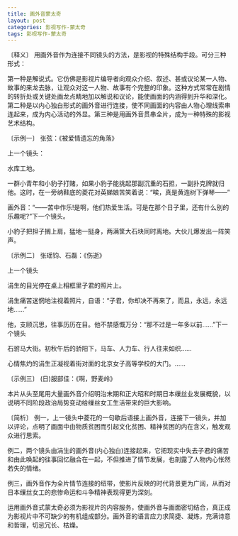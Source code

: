 ```yaml
---
title: 画外音蒙太奇
layout: post
categories: 影视写作-蒙太奇
tags: 影视写作-蒙太奇
---
```


〔释义〕 用画外音作为连接不同镜头的方法，是影视的特殊结构手段。可分三种形式：

第一种是解说式。它仿佛是影视片编导者向观众介绍、叙述、甚或议论某一人物、故事的来龙去脉，让观众对这一人物、故事有个完整的印象。这种方式常常在剧情的转折处或关键处画龙点睛地加以解说和议论，能使画面的内涵得到升华和深化。第二种是以内心独白形式的画外音进行连接，使不同画面的内容由人物心理线索串连起来，成为内心活动的外显。第三种是用画外音贯串全片，成为一种特殊的影视艺术结构。

〔示例一〕 张弦：《被爱情遗忘的角落》

上一个镜头：

水库工地。

一群小青年和小豹子打赌，如果小豹子能挑起那副沉重的石担，一副扑克牌就归他。这时，在一旁纳鞋底的菱花对英娣娘苦笑着说：“唉，真是黄连树下弹琴——”

画外音：“——苦中作乐!是啊，他们热爱生活。可是在那个日子里，还有什么别的乐趣呢?”下一个镜头。

小豹子把担子搁上肩，猛地一挺身，两满筐大石块同时离地。大伙儿爆发出一阵笑声。

〔示例二〕 张瑶钧、石磊：《伤逝》

上一个镜头

涓生的目光停在桌上相框里子君的照片上。

涓生痛苦迷惘地注视着照片，自语：“子君，你却决不再来了，而且，永远，永远地……”

他，支颐沉思，往事历历在目。他不禁感慨万分：“那不过是一年多以前……”下一个镜头

石驸马大街。初秋午后的骄阳下，马车、人力车、行人往来如织……

心情焦灼的涓生正凝视着街对面的北京女子高等学校的大门。……

〔示例三〕 (日)服部佳：《啊，野麦岭》

本片从头至尾用大量画外音介绍明治末期和正大昭和时期日本缫丝业发展概貌，以说明不同阶段政治局势变动给缫丝女工生活带来的巨大影响。

〔简析〕 例一，上一镜头中菱花的一句歇后语接上画外音，连接下一镜头，并加以评论，点明了画面中由物质贫困而引起文化贫困、精神贫困的内在含义，触发观众进行思索。

例二，两个镜头由涓生的画外音(内心独白)连接起来，它把现实中失去子君的痛苦和由此唤起的往事回忆融合在一起，不但推进了情节发展，也剖露了人物内心怅然若失的情绪。

例三，画外音作为全片情节连接的纽带，使影片反映的时代背景更为广阔，从而对日本缫丝女工的悲惨命运和斗争精神表现得更为深刻。

运用画外音式蒙太奇必须为影视片的内容服务，使画外音与画面密切结合，真正成为影视片中不可缺少的有机组成部分。画外音的语言应力求简捷、凝炼，充满诗意和哲理，切忌冗长、枯燥。 